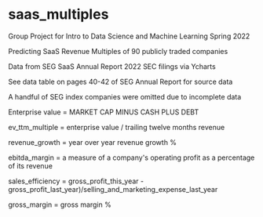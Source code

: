 # saas_multiples
Group Project for Intro to Data Science and Machine Learning Spring 2022

Predicting SaaS Revenue Multiples of 90 publicly traded companies

Data from SEG SaaS Annual Report 2022 SEC filings via Ycharts

See data table on pages 40-42 of SEG Annual Report for source data

A handful of SEG index companies were omitted due to incomplete data

Enterprise value = MARKET CAP MINUS CASH PLUS DEBT

ev_ttm_multiple = enterprise value / trailing twelve months revenue

revenue_growth = year over year revenue growth %

ebitda_margin = a measure of a company's operating profit as a percentage of its revenue

sales_efficiency = gross_profit_this_year - gross_profit_last_year)/selling_and_marketing_expense_last_year

gross_margin = gross margin %
